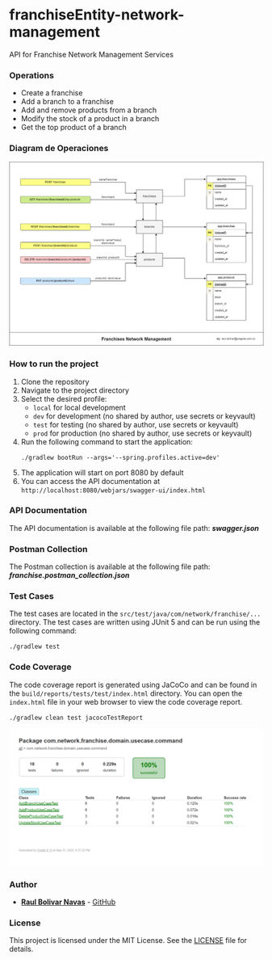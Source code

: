 # franchiseEntity-network-management

API for Franchise Network Management Services

### Operations

- Create a franchise
- Add a branch to a franchise
- Add and remove products from a branch
- Modify the stock of a product in a branch
- Get the top product of a branch

### Diagram de Operaciones

![franchises-network.drawio.png](franchises-network.drawio.png)

### How to run the project

1. Clone the repository
2. Navigate to the project directory
3. Select the desired profile:
   - `local` for local development
   - `dev` for development (no shared by author, use secrets or keyvault)
   - `test` for testing (no shared by author, use secrets or keyvault)
   - `prod` for production (no shared by author, use secrets or keyvault)
4. Run the following command to start the application:
   ```
   ./gradlew bootRun --args='--spring.profiles.active=dev'
   ```
5. The application will start on port 8080 by default
6. You can access the API documentation at `http://localhost:8080/webjars/swagger-ui/index.html`


### API Documentation

The API documentation is available at the following file path: ***swagger.json***

### Postman Collection

The Postman collection is available at the following file path: ***franchise.postman_collection.json***

### Test Cases

The test cases are located in the `src/test/java/com/network/franchise/...` directory. The test cases are written using JUnit 5 and can be run using the following command:
```
./gradlew test
```

### Code Coverage

The code coverage report is generated using JaCoCo and can be found in the `build/reports/tests/test/index.html` directory. You can open the `index.html` file in your web browser to view the code coverage report.
```
./gradlew clean test jacocoTestReport
```
![jococo-report.png](jococo-report.png)

### Author

- **[Raul Bolivar Navas](https://www.linkedin.com/in/rasysbox)** - [GitHub](https://github.com/raulrobinson/franchise-network-management)

### License

This project is licensed under the MIT License. See the [LICENSE](LICENSE) file for details.
